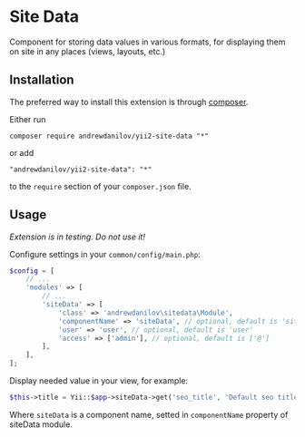 Site Data
===================
Component for storing data values in various formats, for displaying them on site in any places (views, layouts, etc.)

Installation
------------

The preferred way to install this extension is through [composer](http://getcomposer.org/download/).

Either run

```
composer require andrewdanilov/yii2-site-data "*"
```

or add

```
"andrewdanilov/yii2-site-data": "*"
```

to the `require` section of your `composer.json` file.


Usage
-----

_Extension is in testing. Do not use it!_

Configure settings in your `common/config/main.php`:

```php
$config = [
	// ...
	'modules' => [
		// ...
		'siteData' => [
			'class' => 'andrewdanilov\sitedata\Module',
			'componentName' => 'siteData', // optional, default is 'siteData'
			'user' => 'user', // optional, default is 'user'
			'access' => ['admin'], // optional, default is ['@']
		],
	],
];
```

Display needed value in your view, for example:

```php
$this->title = Yii::$app->siteData->get('seo_title', 'Default seo title');
```

Where `siteData` is a component name, setted in `componentName` property of siteData module.
